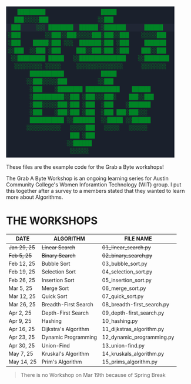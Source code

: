 ![GrabAByte Logo](GrabAByteLogo.png)

 These files are the example code for the Grab a Byte workshops!

 The Grab A Byte Workshop is an ongoing learning series for Austin Community College's Women Inforamtion Technology (WIT) group. 
 I put this together after a survey to a members stated that they wanted to learn more about Algorithms. 




# THE WORKSHOPS

| DATE | ALGORITHM | FILE NAME |
|------|-----------|-----------|
| ~~Jan 29, 25~~ | ~~Linear Search~~ | ~~01_linear_search.py~~ |
| ~~Feb  5, 25~~ | ~~Binary Search~~ | ~~02_binary_search.py~~ |
| Feb 12, 25 | Bubble Sort | 03_bubble_sort.py |
| Feb 19, 25 | Selection Sort | 04_selection_sort.py |
| Feb 26, 25 | Insertion Sort | 05_insertion_sort.py |
| Mar  5, 25 | Merge Sort | 06_merge_sort.py |
| Mar 12, 25 | Quick Sort | 07_quick_sort.py |
| Mar 26, 25 | Breadth-First Search | 08_breadth-first_search.py |
| Apr  2, 25 | Depth-First Search | 09_depth-first_search.py |
| Apr  9, 25 | Hashing | 10_hashing.py |
| Apr 16, 25 | Dijkstra's Algorithm | 11_dijkstras_algorithm.py |
| Apr 23, 25 | Dynamic Programming | 12_dynamic_programming.py |
| Apr 30, 25 | Union-Find | 13_union-find.py |
| May  7, 25 | Kruskal's Algorithm | 14_kruskals_algorithm.py |
| May 14, 25 | Prim's Algorithm | 15_prims_algorithm.py |
>There is no Workshop on Mar 19th because of Spring Break 
